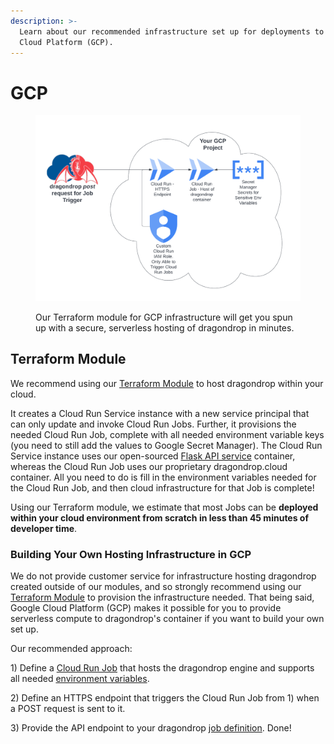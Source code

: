 ```yaml
---
description: >-
  Learn about our recommended infrastructure set up for deployments to Google
  Cloud Platform (GCP).
---
```


# GCP

<figure><img src="../../.gitbook/assets/2023-01-18 GCP Module Infrastructure.png" alt=""><figcaption><p>Our Terraform module for GCP infrastructure will get you spun up with a secure, serverless hosting of dragondrop in minutes. </p></figcaption></figure>

## Terraform Module

We recommend using our [Terraform Module](https://registry.terraform.io/modules/dragondrop-cloud/dragondrop-compute/google/latest) to host dragondrop within your cloud.

It creates a Cloud Run Service instance with a new service principal that can only update and invoke Cloud Run Jobs. Further, it provisions the needed Cloud Run Job, complete with all needed environment variable keys (you need to still add the values to Google Secret Manager). The Cloud Run Service instance uses our open-sourced [Flask API service](https://github.com/dragondrop-cloud/cloud-run-job-http-trigger) container, whereas the Cloud Run Job uses our proprietary dragondrop.cloud container. All you need to do is fill in the environment variables needed for the Cloud Run Job, and then cloud infrastructure for that Job is complete!

Using our Terraform module, we estimate that most Jobs can be **deployed within your cloud environment from scratch in less than 45 minutes of developer time**.

### Building Your Own Hosting Infrastructure in GCP

We do not provide customer service for infrastructure hosting dragondrop created outside of our modules, and so strongly recommend using our [Terraform Module](gcp.md#terraform-module) to provision the infrastructure needed. That being said, Google Cloud Platform (GCP) makes it possible for you to provide serverless compute to dragondrop's container if you want to build your own set up.&#x20;

Our recommended approach:

1\) Define a [Cloud Run Job](https://cloud.google.com/run/docs/create-jobs) that hosts the dragondrop engine and supports all needed [environment variables](../environment-variables.md).

2\) Define an HTTPS endpoint that triggers the Cloud Run Job from 1) when a POST request is sent to it.

3\) Provide the API endpoint to your dragondrop [job definition](../../getting-started/jobs/creating-a-job.md). Done!
